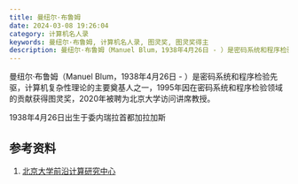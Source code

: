 ```yaml
---
title: 曼纽尔·布鲁姆
date: 2024-03-08 19:26:04
category: 计算机名人录
keywords: 曼纽尔·布鲁姆, 计算机名人录, 图灵奖, 图灵奖得主
description: 曼纽尔·布鲁姆（Manuel Blum，1938年4月26日 - ）是密码系统和程序检验先驱，计算机复杂性理论的主要奠基人之一，1995年因在密码系统和程序检验领域的贡献获得图灵奖，2020年被聘为北京大学访问讲席教授。
---
```


曼纽尔·布鲁姆（Manuel Blum，1938年4月26日 - ）是密码系统和程序检验先驱，计算机复杂性理论的主要奠基人之一，1995年因在密码系统和程序检验领域的贡献获得图灵奖，2020年被聘为北京大学访问讲席教授。

1938年4月26日出生于委内瑞拉首都加拉加斯

## 参考资料

1. [北京大学前沿计算研究中心](https://cfcs.pku.edu.cn/people/visiting_chair_professors/manuelblum/index.htm)
